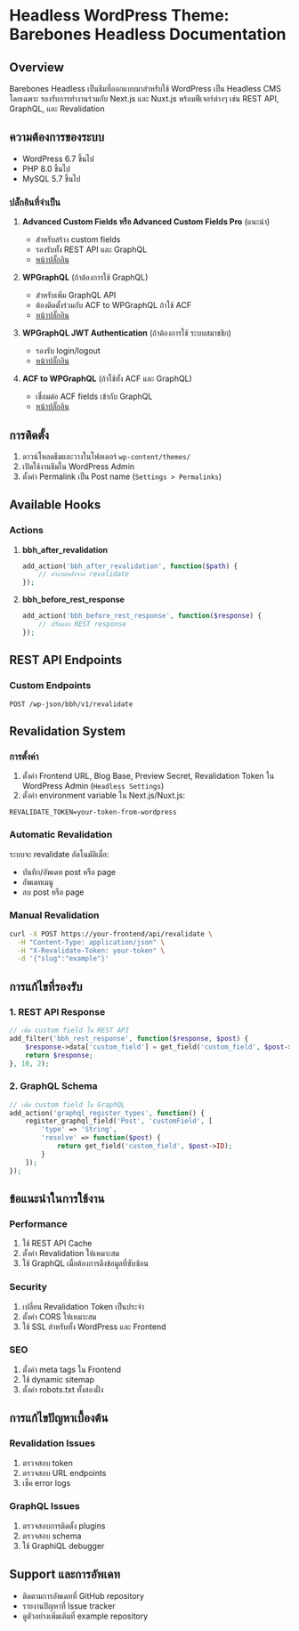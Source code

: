 # Headless WordPress Theme: Barebones Headless Documentation

## Overview

Barebones Headless เป็นธีมที่ออกแบบมาสำหรับใช้ WordPress เป็น Headless CMS โดยเฉพาะ รองรับการทำงานร่วมกับ Next.js และ Nuxt.js พร้อมฟีเจอร์ต่างๆ เช่น REST API, GraphQL, และ Revalidation

## ความต้องการของระบบ

- WordPress 6.7 ขึ้นไป
- PHP 8.0 ขึ้นไป
- MySQL 5.7 ขึ้นไป

### ปลั๊กอินที่จำเป็น

1. **Advanced Custom Fields หรือ Advanced Custom Fields Pro** (แนะนำ)

   - สำหรับสร้าง custom fields
   - รองรับทั้ง REST API และ GraphQL
   - [หน้าปลั๊กอิน](https://wordpress.org/plugins/advanced-custom-fields/)

2. **WPGraphQL** (ถ้าต้องการใช้ GraphQL)

   - สำหรับเพิ่ม GraphQL API
   - ต้องติดตั้งร่วมกับ ACF to WPGraphQL ถ้าใช้ ACF
   - [หน้าปลั๊กอิน](https://wordpress.org/plugins/wp-graphql/)

3. **WPGraphQL JWT Authentication** (ถ้าต้องการใช้ ระบบสมาชชิก)

   - รองรับ login/logout
   - [หน้าปลั๊กอิน](https://github.com/wp-graphql/wp-graphql-jwt-authentication)

4. **ACF to WPGraphQL** (ถ้าใช้ทั้ง ACF และ GraphQL)
   - เชื่อมต่อ ACF fields เข้ากับ GraphQL
   - [หน้าปลั๊กอิน](https://wordpress.org/plugins/wpgraphql-acf/)

## การติดตั้ง

1. ดาวน์โหลดธีมและวางในโฟลเดอร์ `wp-content/themes/`
2. เปิดใช้งานธีมใน WordPress Admin
3. ตั้งค่า Permalink เป็น Post name (`Settings > Permalinks`)

## Available Hooks

### Actions

1. **bbh_after_revalidation**

   ```php
   add_action('bbh_after_revalidation', function($path) {
       // ทำงานหลังจาก revalidate
   });
   ```

2. **bbh_before_rest_response**
   ```php
   add_action('bbh_before_rest_response', function($response) {
       // ปรับแต่ง REST response
   });
   ```

## REST API Endpoints

### Custom Endpoints

```
POST /wp-json/bbh/v1/revalidate
```

## Revalidation System

### การตั้งค่า

1. ตั้งค่า Frontend URL, Blog Base, Preview Secret, Revalidation Token ใน WordPress Admin (`Headless Settings`)
2. ตั้งค่า environment variable ใน Next.js/Nuxt.js:

```env
REVALIDATE_TOKEN=your-token-from-wordpress
```

### Automatic Revalidation

ระบบจะ revalidate อัตโนมัติเมื่อ:

- บันทึก/อัพเดท post หรือ page
- อัพเดทเมนู
- ลบ post หรือ page

### Manual Revalidation

```bash
curl -X POST https://your-frontend/api/revalidate \
  -H "Content-Type: application/json" \
  -H "X-Revalidate-Token: your-token" \
  -d '{"slug":"example"}'
```

## การแก้ไขที่รองรับ

### 1. REST API Response

```php
// เพิ่ม custom field ใน REST API
add_filter('bbh_rest_response', function($response, $post) {
    $response->data['custom_field'] = get_field('custom_field', $post->ID);
    return $response;
}, 10, 2);
```

### 2. GraphQL Schema

```php
// เพิ่ม custom field ใน GraphQL
add_action('graphql_register_types', function() {
    register_graphql_field('Post', 'customField', [
        'type' => 'String',
        'resolve' => function($post) {
            return get_field('custom_field', $post->ID);
        }
    ]);
});
```

## ข้อแนะนำในการใช้งาน

### Performance

1. ใช้ REST API Cache
2. ตั้งค่า Revalidation ให้เหมาะสม
3. ใช้ GraphQL เมื่อต้องการดึงข้อมูลที่ซับซ้อน

### Security

1. เปลี่ยน Revalidation Token เป็นประจำ
2. ตั้งค่า CORS ให้เหมาะสม
3. ใช้ SSL สำหรับทั้ง WordPress และ Frontend

### SEO

1. ตั้งค่า meta tags ใน Frontend
2. ใช้ dynamic sitemap
3. ตั้งค่า robots.txt ทั้งสองฝั่ง

## การแก้ไขปัญหาเบื้องต้น

### Revalidation Issues

1. ตรวจสอบ token
2. ตรวจสอบ URL endpoints
3. เช็ค error logs

### GraphQL Issues

1. ตรวจสอบการติดตั้ง plugins
2. ตรวจสอบ schema
3. ใช้ GraphiQL debugger

## Support และการอัพเดท

- ติดตามการอัพเดทที่ GitHub repository
- รายงานปัญหาที่ Issue tracker
- ดูตัวอย่างเพิ่มเติมที่ example repository
